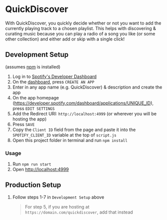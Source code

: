 QuickDiscover
=============

With QuickDiscover, you quickly decide whether or not you want to add the currently playing track to a chosen playlist. This helps with discovering & curating music because you can play a radio of a song you like (or some other collection) and either add or skip with a single click!

## Development Setup

(assumes [npm](https://www.npmjs.com/get-npm) is installed)

1. Log in to [Spotify's Developer Dashboard](https://developer.spotify.com/dashboard/login)
2. On the [dashboard](https://developer.spotify.com/dashboard/applications), press `CREATE AN APP`
3. Enter in any app name (e.g. QuickDiscover) & description and create the app
4. On the app homepage (https://developer.spotify.com/dashboard/applications/UNIQUE_ID), press `EDIT SETTINGS`
5. Add the Redirect URI: `http://localhost:4999` (or wherever you will be hosting the app)
6. Press `SAVE`
7. Copy the `Client ID` field from the page and paste it into the `SPOTIFY_CLIENT_ID` variable at the top of `script.js`
8. Open this project folder in terminal and run `npm install`

### Usage

1. Run `npm run start`
2. Open [http://localhost:4999](http://localhost:4999)

## Production Setup

1. Follow steps 1-7 in `Development Setup` above

    > For step 5, if you are hosting at `https://domain.com/quickdiscover`, add that instead
